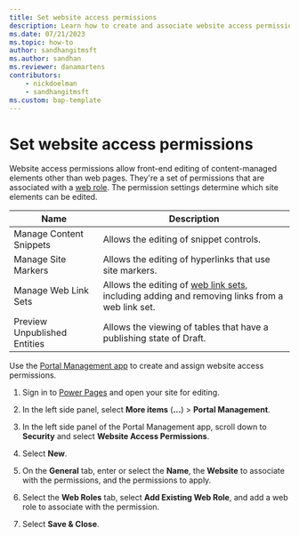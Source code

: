 ```yaml
---
title: Set website access permissions
description: Learn how to create and associate website access permissions to elements in sites you create with Microsoft Power Pages.
ms.date: 07/21/2023
ms.topic: how-to
author: sandhangitmsft
ms.author: sandhan
ms.reviewer: danamartens
contributors:
    - nickdoelman
    - sandhangitmsft
ms.custom: bap-template
---
```


# Set website access permissions

Website access permissions allow front-end editing of content-managed elements other than web pages. They're a set of permissions that are associated with a [web role](create-web-roles.md). The permission settings determine which site elements can be edited.

| Name | Description |
| --- | --- |
| Manage Content Snippets | Allows the editing of snippet controls. |
| Manage Site Markers | Allows the editing of hyperlinks that use site markers. |
| Manage Web Link Sets | Allows the editing of [web link sets](/power-apps/maker/portals/configure/manage-web-links), including adding and removing links from a web link set. |
| Preview Unpublished Entities | Allows the viewing of tables that have a publishing state of Draft. |

Use the [Portal Management app](../configure/portal-management-app.md) to create and assign website access permissions.

1. Sign in to [Power Pages](https://make.powerpages.microsoft.com) and open your site for editing.

1. In the left side panel, select **More items** (**&hellip;**) > **Portal Management**.

1. In the left side panel of the Portal Management app, scroll down to **Security** and select **Website Access Permissions**.

1. Select **New**.

1. On the **General** tab, enter or select the **Name**, the **Website** to associate with the permissions, and the permissions to apply.

1. Select the **Web Roles** tab, select **Add Existing Web Role**, and add a web role to associate with the permission.

1. Select **Save & Close**.
